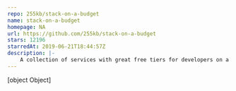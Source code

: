```yaml
---
repo: 255kb/stack-on-a-budget
name: stack-on-a-budget
homepage: NA
url: https://github.com/255kb/stack-on-a-budget
stars: 12196
starredAt: 2019-06-21T18:44:57Z
description: |-
    A collection of services with great free tiers for developers on a budget. Sponsored by Mockoon, the best mock API tool. https://mockoon.com
---
```


[object Object]
